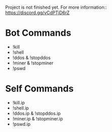 Project is not finished yet. For more information:: https://discord.gg/vCdPTjD6rZ

# Bot Commands
* !kill
* !shell
* !ddos & !stopddos
* !miner & !stopminer
* !pswd

# Self Commands
* !kill.ip
* !shell.ip
* !ddos.ip & !stopddos.ip
* !miner.ip & !stopminer.ip
* !pswd.ip


